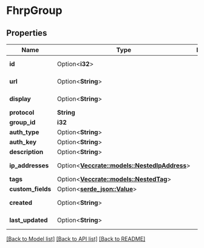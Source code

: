 # FhrpGroup

## Properties

Name | Type | Description | Notes
------------ | ------------- | ------------- | -------------
**id** | Option<**i32**> |  | [optional][readonly]
**url** | Option<**String**> |  | [optional][readonly]
**display** | Option<**String**> |  | [optional][readonly]
**protocol** | **String** |  | 
**group_id** | **i32** |  | 
**auth_type** | Option<**String**> |  | [optional]
**auth_key** | Option<**String**> |  | [optional]
**description** | Option<**String**> |  | [optional]
**ip_addresses** | Option<[**Vec<crate::models::NestedIpAddress>**](NestedIPAddress.md)> |  | [optional][readonly]
**tags** | Option<[**Vec<crate::models::NestedTag>**](NestedTag.md)> |  | [optional]
**custom_fields** | Option<[**serde_json::Value**](.md)> |  | [optional]
**created** | Option<**String**> |  | [optional][readonly]
**last_updated** | Option<**String**> |  | [optional][readonly]

[[Back to Model list]](../README.md#documentation-for-models) [[Back to API list]](../README.md#documentation-for-api-endpoints) [[Back to README]](../README.md)


